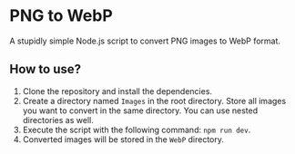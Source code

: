 # PNG to WebP

A stupidly simple Node.js script to convert PNG images to WebP format.

## How to use?
1. Clone the repository and install the dependencies.
2. Create a directory named `Images` in the root directory. Store all images you want to convert in the same directory. You can use nested directories as well.
3. Execute the script with the following command: `npm run dev`.
4. Converted images will be stored in the `WebP` directory.